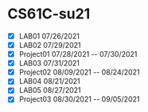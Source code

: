 # CS61C-su21
- [x] LAB01 07/26/2021
- [x] LAB02 07/29/2021
- [x] Project01 07/28/2021 -- 07/30/2021 
- [x] LAB03 07/31/2021
- [x] Project02 08/09/2021 -- 08/24/2021
- [x] LAB04 08/21/2021
- [x] LAB05 08/27/2021
- [x] Project03 08/30/2021 -- 09/05/2021
